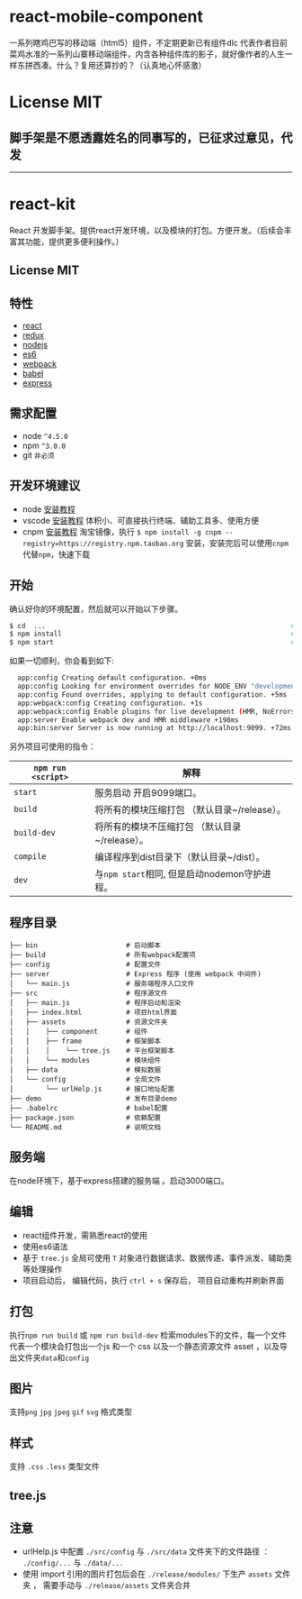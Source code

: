 # react-mobile-component
一系列瞎鸡巴写的移动端（html5）组件，不定期更新已有组件dlc
代表作者目前菜鸡水准的一系列山寨移动端组件，内含各种组件库的影子，就好像作者的人生一样东拼西凑。什么？复用还算抄的？（认真地心怀感激）

# License  MIT

## 脚手架是不愿透露姓名的同事写的，已征求过意见，代发

---

# react-kit

React 开发脚手架。提供react开发环境，以及模块的打包。方便开发。（后续会丰富其功能，提供更多便利操作。）

## License  MIT

## 特性
* [react](https://github.com/facebook/react)
* [redux](https://github.com/rackt/redux)
* [nodejs](https://sfantasy.gitbooks.io/node-in-action/content/zh/)
* [es6](https://likebeta.gitbooks.io/es6tutorial/content/)
* [webpack](https://github.com/webpack/webpack)
* [babel](https://github.com/babel/babel)
* [express](https://github.com/expressjs/express)

## 需求配置
* node `^4.5.0`
* npm `^3.0.0`
* git `非必须`

## 开发环境建议
  *  node    [安装教程](http://www.runoob.com/nodejs/nodejs-install-setup.html)
  *  vscode  [安装教程](http://jingyan.baidu.com/article/0eb457e52675b503f1a90533.html)  体积小、可直接执行终端、辅助工具多、使用方便
  *  cnpm    [安装教程](https://npm.taobao.org/)  淘宝镜像，执行 `$ npm install -g cnpm --registry=https://registry.npm.taobao.org` 安装，安装完后可以使用`cnpm`代替`npm`，快速下载

## 开始

确认好你的环境配置，然后就可以开始以下步骤。

```bash
$ cd  ...                                                             # 进入文件目录
$ npm install                                                         # 根据package.json 下载插件依赖
$ npm start                                                           # 启动脚手架
```

如果一切顺利，你会看到如下:

```bash
  app:config Creating default configuration. +0ms
  app:config Looking for environment overrides for NODE_ENV "development". +14ms
  app:config Found overrides, applying to default configuration. +5ms
  app:webpack:config Creating configuration. +1s
  app:webpack:config Enable plugins for live development (HMR, NoErrors). +2ms
  app:server Enable webpack dev and HMR middleware +198ms
  app:bin:server Server is now running at http://localhost:9099. +72ms
```

另外项目可使用的指令：

|`npm run <script>`|解释|
|------------------|-----------|
|`start`|服务启动  开启9099端口。|
|`build`|将所有的模块压缩打包 （默认目录~/release）。|
|`build-dev`|将所有的模块不压缩打包 （默认目录~/release）。|
|`compile`|编译程序到dist目录下（默认目录~/dist）。|
|`dev`|与`npm start`相同, 但是启动nodemon守护进程。|


## 程序目录
```
├── bin                      # 启动脚本
├── build                    # 所有webpack配置项
├── config                   # 配置文件
├── server                   # Express 程序 (使用 webpack 中间件)
│   └── main.js              # 服务端程序入口文件
├── src                      # 程序源文件
│   ├── main.js              # 程序启动和渲染
│   ├── index.html           # 项目html界面
│   ├── assets               # 资源文件夹
│   │    ├── component       # 组件
│   │    ├── frame           # 框架脚本
│   │    │    └── tree.js    # 平台框架脚本
│   │    └── modules         # 模块组件
│   ├── data                 # 模拟数据
│   └── config               # 全局文件
│        └── urlHelp.js      # 接口地址配置
├── demo                     # 发布目录demo
├── .babelrc                 # babel配置
├── package.json             # 依赖配置
└── README.md                # 说明文档
```

## 服务端

在node环境下，基于express搭建的服务端 。启动3000端口。 

## 编辑

 * react组件开发，需熟悉react的使用
 * 使用es6语法
 * 基于 `tree.js` 全局可使用 `T` 对象进行数据请求、数据传递、事件派发、辅助类等处理操作
 * 项目启动后， 编辑代码，执行 `ctrl + s` 保存后， 项目自动重构并刷新界面

## 打包

执行`npm run build` 或 `npm run build-dev` 检索modules下的文件，每一个文件代表一个模块会打包出一个js 和一个 css 以及一个静态资源文件 asset ，以及导出文件夹`data`和`config`

## 图片

支持`png` `jpg` `jpeg` `gif` `svg` 格式类型

## 样式

支持 `.css` `.less` 类型文件

## tree.js

## 注意 

  * urlHelp.js 中配置  `./src/config` 与 `./src/data` 文件夹下的文件路径 ： `./config/...` 与 `./data/...`
  * 使用 import 引用的图片打包后会在 `./release/modules/` 下生产 `assets` 文件夹 ， 需要手动与 `./release/assets` 文件夹合并

